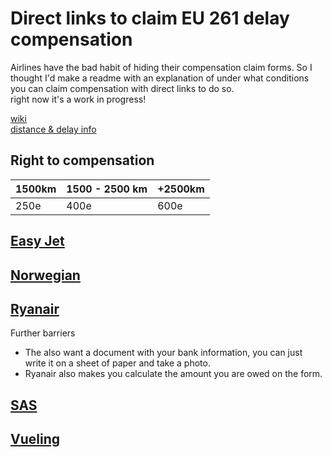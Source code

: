 # Direct links to claim EU 261 delay compensation

Airlines have the bad habit of hiding their compensation claim forms. So I thought I'd make a readme with an explanation of under what conditions you can claim compensation with direct links to do so. 
<br>
right now it's a work in progress!

[wiki](https://www.wikiwand.com/en/Flight_Compensation_Regulation_261/2004)
<br>
[distance & delay info](https://www.flightera.net/)

## Right to compensation

 1500km | 1500 - 2500 km | +2500km
 -- | -- | --
 250e | 400e | 600e
  
  
## [Easy Jet](https://www.easyjet.com/en/claim/welfare)

## [Norwegian](https://www.norwegian.com/en/ipr/refund#/expenseclaim?rcategory=DELAY)

## [Ryanair](https://eu261expenseclaim.ryanair.com)

Further barriers
<br>
- The also want a document with your bank information, you can just write it on a sheet of paper and take a photo.
- Ryanair also makes you calculate the amount you are owed on the form.


## [SAS](https://www.care.flysas.com/selfservice/feedbackform/Sections/EU261Steps)

## [Vueling](https://www.vueling.com/en/we-are-vueling/contact/send-us-a-message?category=10)

